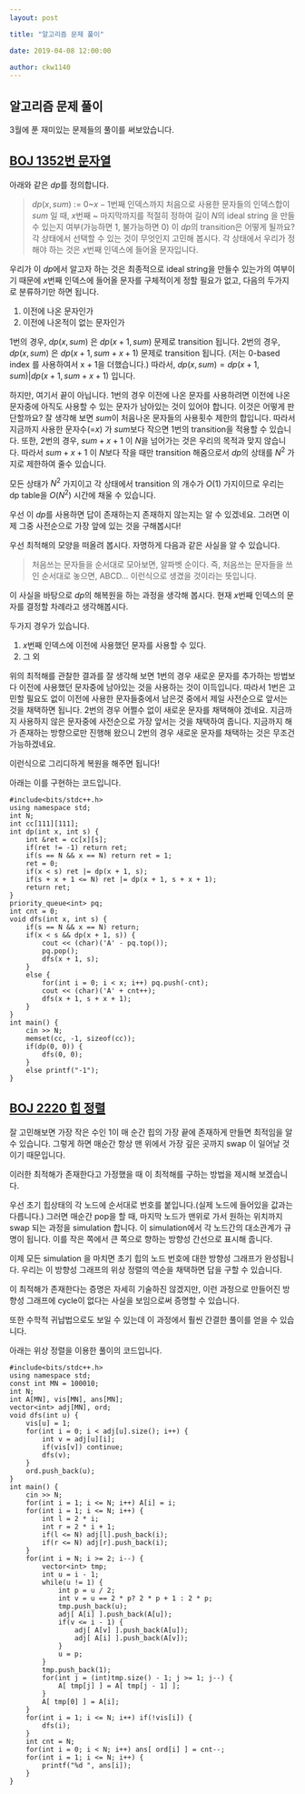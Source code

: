 ```yaml
---
layout: post

title: "알고리즘 문제 풀이"

date: 2019-04-08 12:00:00

author: ckw1140
---
```


## 알고리즘 문제 풀이

3월에 푼 재미있는 문제들의 풀이를 써보았습니다.

[BOJ 1352번 문자열](https://www.acmicpc.net/problem/1352)
-
아래와 같은 $dp$를 정의합니다.

>$dp(x, sum)$
> := $0$~$x-1$번째 인덱스까지 처음으로 사용한 문자들의 인덱스합이 $sum$ 일 때,  $x$번째 ~ 마지막까지를 적절히 정하여 길이 $N$의 ideal string 을 만들수 있는지 여부(가능하면 1, 불가능하면 0)
이 $dp$의 transition은 어떻게 될까요?
각 상태에서 선택할 수 있는 것이 무엇인지 고민해 봅시다.
각 상태에서 우리가 정해야 하는 것은 $x$번째 인덱스에 들어올 문자입니다.

우리가 이 $dp$에서 알고자 하는 것은 최종적으로 ideal string을 만들수 있는가의 여부이기 때문에 $x$번째 인덱스에 들어올 문자를 구체적이게 정할 필요가 없고, 다음의 두가지로 분류하기만 하면 됩니다.

1) 이전에 나온 문자인가
2) 이전에 나온적이 없는 문자인가

1번의 경우, $dp(x, sum)$ 은 $dp(x + 1, sum)$ 문제로 transition 됩니다.
2번의 경우, $dp(x, sum)$ 은 $dp(x + 1, sum + x + 1)$ 문제로 transition 됩니다.
(저는 0-based index 를 사용하여서 x + 1을 더했습니다.)
따라서, $dp(x, sum) = dp(x + 1, sum) | dp(x + 1, sum + x + 1)$ 입니다.

하지만, 여기서 끝이 아닙니다.
1번의 경우 이전에 나온 문자를 사용하려면 이전에 나온 문자중에 아직도 사용할 수 있는 문자가 남아있는 것이 있어야 합니다. 이것은 어떻게 판단할까요?
잘 생각해 보면 $sum$이 처음나온 문자들의 사용횟수 제한의 합입니다.
따라서 지금까지 사용한 문자수(=$x$) 가 $sum$보다 작으면 1번의 transition을 적용할 수 있습니다.
또한, 2번의 경우, $sum + x + 1$ 이 $N$을 넘어가는 것은 우리의 목적과 맞지 않습니다. 따라서 $sum + x + 1$ 이 $N$보다 작을 때만 transition 해줌으로서 $dp$의 상태를 $N^2$ 가지로 제한하여 줄수 있습니다.

모든 상태가 $N^2$ 가지이고 각 상태에서 transition 의 개수가 $O(1)$ 가지이므로 우리는 dp table을 $O(N^2)$ 시간에 채울 수 있습니다.

우선 이 $dp$를 사용하면 답이 존재하는지 존재하지 않는지는 알 수 있겠네요. 그러면 이제 그중 사전순으로 가장 앞에 있는 것을 구해봅시다!

우선 최적해의 모양을 떠올려 봅시다. 자명하게 다음과 같은 사실을 알 수 있습니다.
>처음쓰는 문자들을 순서대로 모아보면, 알파벳 순이다.
즉, 처음쓰는 문자들을 쓰인 순서대로 놓으면, ABCD...
이런식으로 생겼을 것이라는 뜻입니다.

이 사실을 바탕으로 $dp$의 해복원을 하는 과정을 생각해 봅시다.
현재 $x$번째 인덱스의 문자를 결정할 차례라고 생각해봅시다.

두가지 경우가 있습니다.

1) $x$번째 인덱스에 이전에 사용했던 문자를 사용할 수 있다.
2) 그 외

위의 최적해를 관찰한 결과를 잘 생각해 보면 1번의 경우 새로운 문자를 추가하는 방법보다 이전에 사용했던 문자중에 남아있는 것을 사용하는 것이 이득입니다. 따라서 1번은 고민할 필요도 없이 이전에 사용한 문자들중에서 남은것 중에서 제일 사전순으로 앞서는 것을 채택하면 됩니다.
2번의 경우 어쩔수 없이 새로운 문자를 채택해야 겠네요. 지금까지 사용하지 않은 문자중에 사전순으로 가장 앞서는 것을 채택하여 줍니다. 지금까지 해가 존재하는 방향으로만 진행해 왔으니 2번의 경우 새로운 문자를 채택하는 것은 무조건 가능하겠네요.

이런식으로 그리디하게 복원을 해주면 됩니다!

아래는 이를 구현하는 코드입니다.

```
#include<bits/stdc++.h>
using namespace std;
int N;
int cc[111][111];
int dp(int x, int s) {
    int &ret = cc[x][s];
    if(ret != -1) return ret;
    if(s == N && x == N) return ret = 1;
    ret = 0;
    if(x < s) ret |= dp(x + 1, s);
    if(s + x + 1 <= N) ret |= dp(x + 1, s + x + 1);
    return ret;
}
priority_queue<int> pq;
int cnt = 0;
void dfs(int x, int s) {
    if(s == N && x == N) return;
    if(x < s && dp(x + 1, s)) {
        cout << (char)('A' - pq.top());
        pq.pop();
        dfs(x + 1, s);
    }
    else {
        for(int i = 0; i < x; i++) pq.push(-cnt);
        cout << (char)('A' + cnt++);
        dfs(x + 1, s + x + 1);
    }
}
int main() {
    cin >> N;
    memset(cc, -1, sizeof(cc));
    if(dp(0, 0)) {
        dfs(0, 0);
    }
    else printf("-1");
}
```

[BOJ 2220 힙 정렬](https://www.acmicpc.net/problem/2220)
-
잘 고민해보면 가장 작은 수인 1이 매 순간 힙의 가장 끝에 존재하게 만들면 최적임을 알 수 있습니다. 그렇게 하면 매순간 항상 맨 위에서 가장 깊은 곳까지 swap 이 일어날 것이기 때문입니다.

이러한 최적해가 존재한다고 가정했을 때  이 최적해를 구하는 방법을 제시해 보겠습니다.

우선 초기 힙상태의 각 노드에 순서대로 번호를 붙입니다.(실제 노드에 들어있을 값과는 다릅니다.) 그러면 매순간 pop을 할 때, 마지막 노드가 맨위로 가서 원하는 위치까지 swap 되는 과정을 simulation 합니다. 이 simulation에서 각 노드간의 대소관계가 규명이 됩니다. 이를 작은 쪽에서 큰 쪽으로 향하는 방향성 간선으로 표시해 줍니다.

이제 모든 simulation 을 마치면 초기 힙의 노드 번호에 대한 방향성 그래프가 완성됩니다. 우리는 이 방향성 그래프의 위상 정렬의 역순을 채택하면 답을 구할 수 있습니다.

이 최적해가 존재한다는 증명은 자세히 기술하진 않겠지만, 이런 과정으로 만들어진 방향성 그래프에 cycle이 없다는 사실을 보임으로써 증명할 수 있습니다.

또한 수학적 귀납법으로도 보일 수 있는데 이 과정에서 훨씬 간결한 풀이를 얻을 수 있습니다.

아래는 위상 정렬을 이용한 풀이의 코드입니다.
```
#include<bits/stdc++.h>
using namespace std;
const int MN = 100010;
int N;
int A[MN], vis[MN], ans[MN];
vector<int> adj[MN], ord;
void dfs(int u) {
    vis[u] = 1;
    for(int i = 0; i < adj[u].size(); i++) {
        int v = adj[u][i];
        if(vis[v]) continue;
        dfs(v);
    }
    ord.push_back(u);
}
int main() {
    cin >> N;
    for(int i = 1; i <= N; i++) A[i] = i;
    for(int i = 1; i <= N; i++) {
        int l = 2 * i;
        int r = 2 * i + 1;
        if(l <= N) adj[l].push_back(i);
        if(r <= N) adj[r].push_back(i);
    }
    for(int i = N; i >= 2; i--) {
        vector<int> tmp;
        int u = i - 1;
        while(u != 1) {
            int p = u / 2;
            int v = u == 2 * p? 2 * p + 1 : 2 * p;
            tmp.push_back(u);
            adj[ A[i] ].push_back(A[u]);
            if(v <= i - 1) {
                adj[ A[v] ].push_back(A[u]);
                adj[ A[i] ].push_back(A[v]);
            }
            u = p;
        }
        tmp.push_back(1);
        for(int j = (int)tmp.size() - 1; j >= 1; j--) {
            A[ tmp[j] ] = A[ tmp[j - 1] ];
        }
        A[ tmp[0] ] = A[i];
    }
    for(int i = 1; i <= N; i++) if(!vis[i]) {
        dfs(i);
    }
    int cnt = N;
    for(int i = 0; i < N; i++) ans[ ord[i] ] = cnt--;
    for(int i = 1; i <= N; i++) {
        printf("%d ", ans[i]);
    }
}
```
